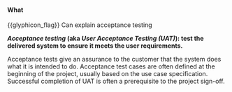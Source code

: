 <div id="title">

#### What

</div>

<span id="prereqs"></span>

<span id="outcomes">{{glyphicon_flag}} Can explain acceptance testing</span>

<div id="body">

**_Acceptance testing_ (aka _User Acceptance Testing (UAT)_): test the delivered system to ensure it meets the user requirements.**

Acceptance tests give an assurance to the customer that the system does what it is intended to do. Acceptance test cases are often defined at the beginning of the project, usually based on the use case specification. Successful completion of UAT is often a prerequisite to the project sign-off.

</div>

<div id="extras">
</div>